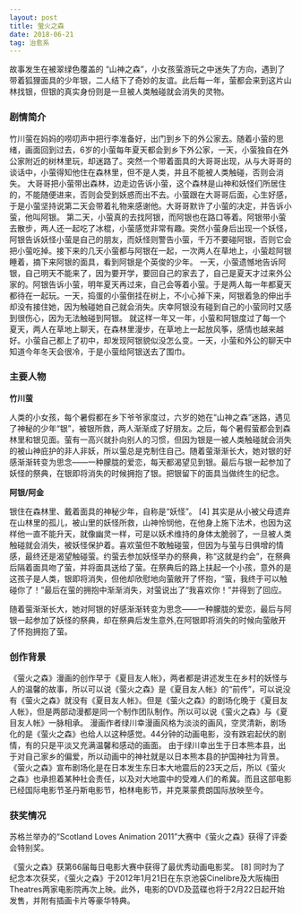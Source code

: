```yaml
---
layout: post
title: 萤火之森
date: 2018-06-21
tag: 治愈系
--- 
```

故事发生在被翠绿色覆盖的 “山神之森”，小女孩萤游玩之中迷失了方向，遇到了带着狐狸面具的少年银，二人结下了奇妙的友谊。此后每一年，萤都会来到这片山林找银，但银的真实身份则是一旦被人类触碰就会消失的灵物。

### 剧情简介

竹川萤在妈妈的唠叨声中把行李准备好，出门到乡下的外公家去。随着小萤的思绪，画面回到过去，6岁的小萤每年夏天都会到乡下外公家，一天，小萤独自在外公家附近的树林里玩，却迷路了。突然一个带着面具的大哥哥出现，从与大哥哥的谈话中，小萤得知他住在森林里，但不是人类，并且不能被人类触碰，否则会消失。
大哥哥把小萤带出森林，边走边告诉小萤，这个森林是山神和妖怪们所居住的，不能随便进来，否则会受到妖惑而出不去。小萤跟在大哥哥后面，心生好感，于是小萤坚持说第二天会带着礼物来感谢他。大哥哥默许了小萤的决定，并告诉小萤，他叫阿银。
第二天，小萤真的去找阿银，而阿银也在路口等着。阿银带小萤去散步，两人还一起吃了冰棍，小萤感觉非常有趣。突然小萤身后出现一个妖怪，阿银告诉妖怪小萤是自己的朋友，而妖怪则警告小萤，千万不要碰阿银，否则它会把小萤吃掉。接下来的几天小萤都与阿银在一起，一次两人在草地上，小萤趁阿银睡着，摘下来阿银的面具，看到阿银是个英俊的少年。
一天，小萤遗憾地告诉阿银，自己明天不能来了，因为要开学，要回自己的家去了，自己是夏天才过来外公家的。阿银告诉小萤，明年夏天再过来，自己会等着小萤。于是两人每一年都夏天都待在一起玩。一天，捣蛋的小萤倒挂在树上，不小心掉下来，阿银着急的伸出手却没有接住她，因为触碰她自己就会消失。庆幸阿银没有碰到自己的小萤同时又感到很伤心，因为无法触碰到阿银。
就这样一年又一年，小萤和阿银度过了每一个夏天，两人在草地上聊天，在森林里漫步，在草地上一起放风筝，感情也越来越好。小萤自己都上了初中，却发现阿银貌似没怎么变。一天，小萤和外公的聊天中知道今年冬天会很冷，于是小萤给阿银送去了围巾。

### 主要人物    

**竹川萤**
 
人类的小女孩，每个暑假都在乡下爷爷家度过，六岁的她在“山神之森”迷路，遇见了神秘的少年“银”，被银所救，两人渐渐成了好朋友。之后，每个暑假萤都会到森林里和银见面。萤有一高兴就扑向别人的习惯，但因为银是一被人类触碰就会消失的被山神庇护的非人非妖，所以萤总是克制住自己。随着萤渐渐长大，她对银的好感渐渐转变为思念——一种朦胧的爱恋，每天都渴望见到银。最后与银一起参加了妖怪的祭典，在银即将消失的时候拥抱了银。把银留下的面具当做终生的纪念。

**阿银/阿金**

银住在森林里、戴着面具的神秘少年，自称是“妖怪”。 [4]  其实是从小被父母遗弃在山林里的孤儿，被山里的妖怪所救，山神怜悯他，在他身上施下法术，也因为这样他一直不能升天，就像幽灵一样，可是以妖术维持的身体太脆弱了，一旦被人类触碰就会消失，被妖怪保护着。喜欢萤但不敢触碰萤，但因为与萤与日俱增的情感，最终还是渴望触碰萤。约萤去参加妖怪举办的祭典，称“这就是约会”，在祭典后隔着面具吻了萤，并将面具送给了萤。在祭典后的路上扶起一个小孩，意外的是这孩子是人类，银即将消失，但他却欣慰地向萤敞开了怀抱，“萤，我终于可以触碰你了！”最后在萤的拥抱中渐渐消失，对萤说出了“我喜欢你！”并得到了回应。

随着萤渐渐长大，她对阿银的好感渐渐转变为思念——一种朦胧的爱恋，最后与阿银一起参加了妖怪的祭典，却在祭典后发生意外,在阿银即将消失的时候向萤敞开了怀抱拥抱了萤。

### 创作背景

《萤火之森》漫画的创作早于《夏目友人帐》，两者都是讲述发生在乡村的妖怪与人的温馨的故事，所以可以说《萤火之森》是《夏目友人帐》的“前传”，可以说没有《萤火之森》就没有《夏目友人帐》。但是《萤火之森》的剧场化晚于《夏目友人帐》，但是两部动漫都是同一个制作团队制作。所以可以说《萤火之森》与《夏目友人帐》一脉相承。
漫画作者绿川幸漫画风格为淡淡的画风，空灵清新，剧场化的是《萤火之森》也给人以这种感觉。44分钟的动画电影，没有跌宕起伏的剧情，有的只是平淡又充满温馨和感动的画面。
由于绿川幸出生于日本熊本县，出于对自己家乡的偏爱，所以动画中的神社就是以日本熊本县的护国神社为背景。
《萤火之森》宣布剧场化是在日本发生东日本大地震后的23天之后，所以《萤火之森》也承担着某种社会责任，以及对大地震中的受难人们的希冀。而且这部电影已经国际电影节圣丹斯电影节，柏林电影节，并克莱蒙费朗国际放映至今。

### 获奖情况

苏格兰举办的“Scotland Loves Animation 2011”大赛中《萤火之森》获得了评委会特别奖。

《萤火之森》获第66届每日电影大赛中获得了最优秀动画电影奖。 [8]  同时为了纪念本次获奖，《萤火之森》于2012年1月21日在东京池袋Cinelibre及大阪梅田Theatres两家电影院再次上映。此外，电影的DVD及蓝碟也将于2月22日起开始发售，并附有插画卡片等豪华特典。








